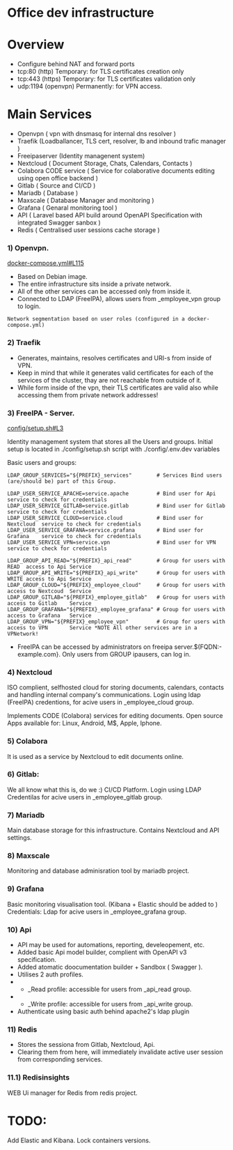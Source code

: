 # Office dev infrastructure

# Overview

- Configure behind NAT and forward ports
- tcp:80   (http)    Temporary:   for TLS certificates creation   only
- tcp:443  (https)   Temporary:   for TLS certificates validation only
- udp:1194 (openvpn) Permanently: for VPN access.

# Main Services

- Openvpn ( vpn with dnsmasq for internal dns resolver )
- Traefik (Loadballancer, TLS cert, resolver, lb and inbound trafic manager )
- Freeipaserver (Identity managenent system)
- Nextcloud ( Document Storage, Chats, Calendars, Contacts )
- Colabora CODE service ( Service for colaborative documents editing using open office backend ) 
- Gitlab ( Source and CI/CD )
- Mariadb ( Database )
- Maxscale ( Database Manager and monitoring )
- Grafana ( Genaral monitoring tool ) 
- API ( Laravel based API build around OpenAPI Specification with integrated Swagger sanbox ) 
- Redis ( Centralised user sessions cache storage )

### 1) Openvpn.
[docker-compose.yml#L115](docker-compose.yml#L115)
- Based on Debian image.
- The entire infrastructure sits inside a private network.
- All of the other services can be accessed only from inside it.
- Connected to LDAP (FreeIPA), allows users from _employee_vpn group to login.

```
Network segmentation based on user roles (configured in a docker-compose.yml)
```

### 2) Traefik

- Generates, maintains, resolves certificates and URI-s from inside of VPN.
- Keep in mind that while it generates valid certificates for each of the services of the cluster, thay are not reachable from outside of it.
- While form inside of the vpn, their TLS certificates are valid also while accessing them from private network addresses!

### 3) FreeIPA - Server.

[config/setup.sh#L3](config/setup.sh#L3)

Identity management system that stores all the Users and groups.
Initial setup is located in ./config/setup.sh script with ./config/.env.dev variables

Basic users and groups:

```
LDAP_GROUP_SERVICES="${PREFIX}_services"        # Services Bind users (are/should be) part of this Group.

LDAP_USER_SERVICE_APACHE=service.apache         # Bind user for Api        service to check for credentials 
LDAP_USER_SERVICE_GITLAB=service.gitlab         # Bind user for Gitlab     service to check for credentials 
LDAP_USER_SERVICE_CLOUD=service.cloud           # Bind user for Nextcloud  service to check for credentials 
LDAP_USER_SERVICE_GRAFANA=service.grafana       # Bind user for Grafana    service to check for credentials 
LDAP_USER_SERVICE_VPN=service.vpn               # Bind user for VPN        service to check for credentials 

LDAP_GROUP_API_READ="${PREFIX}_api_read"        # Group for users with READ  access to Api Service
LDAP_GROUP_API_WRITE="${PREFIX}_api_write"      # Group for users with WRITE access to Api Service
LDAP_GROUP_CLOUD="${PREFIX}_employee_cloud"     # Group for users with access to Nextcoud  Service
LDAP_GROUP_GITLAB="${PREFIX}_employee_gitlab"   # Group for users with access to Gitlab    Service
LDAP_GROUP_GRAFANA="${PREFIX}_employee_grafana" # Group for users with access to Grafana   Service
LDAP_GROUP_VPN="${PREFIX}_employee_vpn"         # Group for users with access to VPN       Service *NOTE All other services are in a VPNetwork! 

```
- FreeIPA can be accessed by administrators on freeipa server.$(FQDN:-example.com}. Only users from GROUP ipausers, can log in.

### 4) Nextcloud
  ISO complient, selfhosted cloud for storing documents, calendars, contacts and handling internal company's communications.
  Login using ldap (FreeIPA) credentions, for acive users in _employee_cloud group.

  Implements CODE (Colabora) services for editing documents.
  Open source Apps available for: Linux, Android, M$, Apple, Iphone.
  
### 5) Colabora
  It is used as a service by Nextcloud to edit documents online.
  
### 6) Gitlab:
   We all know what this is, do we :)
   CI/CD Platform. 
   Login using LDAP Credentilas for acive users in _employee_gitlab group.
   
### 7) Mariadb
   Main database storage for this infrastructure.
   Contains Nextcloud and API settings.
   
### 8) Maxscale
   Monitoring and database adminisration tool by mariadb project.
  
### 9) Grafana
   Basic monitoring visualisation tool.
   (Kibana + Elastic should be added to )
   Credentials: Ldap for acive users in _employee_grafana group.

### 10) Api
  - API may be used for automations, reporting, develeopement, etc.
  - Added basic Api model builder, complient with OpenAPI v3 specification.
  - Added atomatic doocumentation builder + Sandbox ( Swagger ).
  - Utilises 2 auth profiles.
  - + _Read  profile: accessible for users from _api_read group.
  - + _Write profile: accessible for users from _api_write group.
  - Authenticate using basic auth behind apache2's ldap plugin

### 11) Redis
  - Stores the sessiona from Gitlab, Nextcloud, Api.
  - Clearing them from here, will immediately invalidate active user session from corresponding services.
  
### 11.1) Redisinsights
  WEB Ui manager for Redis from redis  project.
 

#  TODO:
 Add Elastic and Kibana.
 Lock containers versions.
